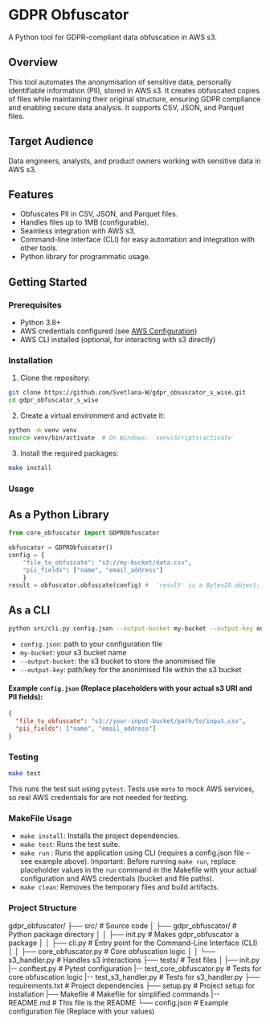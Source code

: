 # GDPR Obfuscator

A Python tool for GDPR-compliant data obfuscation in AWS s3.

## Overview

This tool automates the anonymisation of sensitive data, personally identifiable information (PII), stored in AWS s3. It creates obfuscated copies of files while maintaining their original structure, ensuring GDPR compliance and enabling secure data analysis. It supports CSV, JSON, and Parquet files.

## Target Audience

Data engineers, analysts, and product owners working with sensitive data in AWS s3.

## Features

*   Obfuscates PII in CSV, JSON, and Parquet files.
*   Handles files up to 1MB (configurable).
*   Seamless integration with AWS s3.
*   Command-line interface (CLI) for easy automation and integration with other tools.
*   Python library for programmatic usage.


## Getting Started

### Prerequisites
- Python 3.8+
- AWS credentials configured (see [AWS Configuration](https://boto3.amazonaws.com/v1/documentation/api/latest/guide/configuration.html))
- AWS CLI installed (optional, for interacting with s3 directly)


### Installation

1. Clone the repository:
```bash
git clone https://github.com/Svetlana-W/gdpr_obsuscator_s_wise.git
cd gdpr_obfuscator_s_wise
```

2. Create a virtual environment and activate it:
```bash
python -m venv venv
source venv/bin/activate  # On Windows: `venv\Scripts\activate`
```

3. Install the required packages:
```bash
make install
```

### Usage

## As a Python Library
```python
from core_obfuscator import GDPRObfuscator

obfuscator = GDPRObfuscator()
config = {
    "file_to_obfuscate": "s3://my-bucket/data.csv",
    "pii_fields": ["name", "email_address"]
    }
result = obfuscator.obfuscate(config) #  'result' is a BytesIO object; upload it to s3 or process as needed.
```

## As a CLI
```bash
python src/cli.py config.json --output-bucket my-bucket --output-key output/data.csv
```

* `config.json`: path to your configuration file 
* `my-bucket`: your s3 bucket name 
* `--output-bucket`: the s3 bucket to store the anonimised file
* `--output-key`: path/key for the anonimised file within the s3 bucket

#### Example `config.json` (Replace placeholders with your actual s3 URI and PII fields):
``` json
{
  "file_to_obfuscate": "s3://your-input-bucket/path/to/input.csv",
  "pii_fields": ["name", "email_address"]
}
```


### Testing
```bash
make test
```
This runs the test suit using `pytest`. Tests use `moto` to mock AWS services, so real AWS credentials for are not needed for testing.


### MakeFile Usage

* `make install`: Installs the project dependencies.
* `make test`: Runs the test suite.
* `make run` : Runs the application using CLI (requires a config.json file – see example above). 
Important: Before running `make run`, replace placeholder values in the `run` command in the Makefile with your actual configuration and AWS credentials (bucket and file paths).
* `make clean`: Removes the temporary files and build artifacts.


### Project Structure
gdpr_obfuscator/ ├── src/ # Source code │ ├── gdpr_obfuscator/ # Python package directory │ │ ├── init.py # Makes gdpr_obfuscator a package │ │ ├── cli.py # Entry point for the Command-Line Interface (CLI) │ │ ├── core_obfuscator.py # Core obfuscation logic │ │ └── s3_handler.py # Handles s3 interactions ├── tests/ # Test files │ |── init.py |-- conftest.py # Pytest configuration |-- test_core_obfuscator.py # Tests for core obfuscation logic |-- test_s3_handler.py # Tests for s3_handler.py ├── requirements.txt # Project dependencies ├── setup.py # Project setup for installation |── Makefile # Makefile for simplified commands |-- README.md # This file is the README └── config.json # Example configuration file (Replace with your values)







